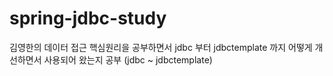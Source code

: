 # spring-jdbc-study

김영한의 데이터 접근 핵심원리을 공부하면서 jdbc 부터 jdbctemplate 까지 어떻게 개선하면서 사용되어 왔는지 공부 (jdbc ~ jdbctemplate)
